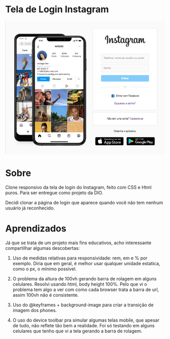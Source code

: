 # Tela de Login Instagram

<img src="./img/md-1.png" width="577">

# Sobre

Clone responsivo da tela de login do Instagram, feito com CSS e Html puros. Para ser entregue como projeto da DIO.

Decidi clonar a página de login que aparece quando você não tem nenhum usuário já reconhecido.

# Aprendizados

Já que se trata de um projeto mais fins educativos, acho interessante compartilhar algumas descobertas:

1. Uso de medidas relativas para responsividade: rem, em e % por exemplo. Diria que em geral, é melhor usar qualquer unidade estatica, como o px, o mínimo possível.

2. O problema da altura de 100vh gerando barra de rolagem em alguns celulares. Resolvi usando html, body height 100%. Pelo que vi o problema tem algo a ver com como cada browser trata a barra de url, assim 100vh não é consistente.

3. Uso do @keyframes + background-image para criar a transição de imagem dos phones.

4. O uso do device toolbar pra simular algumas telas mobile, que apesar de tudo, não reflete tão bem a realidade. Foi só testando em alguns celulares que tenho que vi a tela gerando a barra de rolagem.
